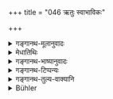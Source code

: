 +++
title = "046 ऋतुः स्वाभाविकः"

+++

<details><summary>गङ्गानथ-मूलानुवादः</summary>

Sixteen days, including the four days that are censured by good men, have been declared to be the normal “season” for women.—(46)
</details>

<details><summary>मेधातिथिः</summary>

ऋतुलक्षणार्थं श्लोको ऽयम् । वैद्यकादिशास्त्रावगम्यो ऽयम् अर्थो न विधिमूल एव । एवं "युग्मासु पुत्राः" (म्ध् ३.४८) इत्य् एताव् अपि श्लोकौ । 

- **षोडशरात्रयस्** ताः **स्त्रीणां** मासि मासि **स्वाभाविक ऋतुः** । प्रमाणान्तरमूलत्वाच् चाश्रुतम् अपि मासि मासीति गम्यते । स्वभावे भवः **स्वाभाविकः** स्वस्थप्रकृतीनां यो भवति । व्याध्यादिना कस्याश्चित् प्राप्तकालो ऽपि निवर्तते, घृततिलाध्यौषधोपयोगेन रतिवशेन चाकाले ऽपि संवर्तते । अतः स्वाभाविक ऋतुस् ता रात्रय उच्यन्ते । **चतुर्भिर् इतरैः** । चत्वार्य् अहानि यानि **सद्भिर् विगर्हितानि,** प्रतिषिद्धस्त्रीस्पर्शसंभाषणादीनि, तानि च प्रथमशोणितप्रदर्शनात् प्रभृति । अहर्ग्रहणं च सर्वाहोरात्रोपलक्षणार्थम् । **तैः सह** ॥ ३.४६ ॥
</details>

<details><summary>गङ्गानथ-भाष्यानुवादः</summary>

The verse is meant to provide a definition of ‘season;’ and what is stated here is based upon medical science, not upon any scriptural injunctions. Similarly, the two verses beginning with the
*forty-eighth*.

‘*Sixteen days*,’ in every month, constitute the ‘natural season’ for women. That ‘every month’ is meant, we gather from other sources, though it is not mentioned in this verse.

‘*Normal*’—what comes by nature; *i.e*., what happens in the case of women in normal health; in cases of disease and such other causes, the flow is absent even when the time has arrived; and by means of such medicines as butter and sesamum, and so forth, or by excessive sexual intercourse, the flow is brought on even before time. Hence the sixteen days are called the ‘normal season.’

‘*Including the four days*’—the four days that are censured by all good men, during which the touching of, and conversing with, the woman has been prohibited; these are the four days beginning with the first day on which the flow of blood becomes visible. ‘*Day*’ stands for ‘day and night.’
</details>

<details><summary>गङ्गानथ-टिप्पन्यः</summary>

This verse is quoted in *Parāśaramādhava* (Ācāra, p. 437) in support of
the view that counting from the first day of the menses, sixteen days
constitute the ‘season’, of which the first four days are condemned by
good men.

*Vīramitrodaya* (Āhnika, p. 539) quotes this verse, and adds that the
addition of the term ‘*svābhāvikaḥ*’, ‘normal,’ indicates that the
period may vary, on account of the presence of certain diseases and
other causes.

This verse is quoted also in *Nirṇayasindhu* (p. 166);—in
*Saṃskāraratnamālā* (p. 680), which adds that the specification of
‘night’ implies the prohibition of intercourse during the day;—and in
*Smṛticandrikā* (Saṃskāra, p. 38).
</details>

<details><summary>गङ्गानथ-तुल्य-वाक्यानि</summary>

**(verses 3.45-50)  
**

See Comparative notes for [Verse
3.45].
</details>

<details><summary>Bühler</summary>

046	Sixteen (days and) nights (in each month), including four days which differ from the rest and are censured by the virtuous, (are called) the natural season of women.
</details>
